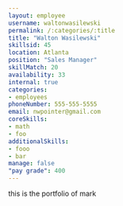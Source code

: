 ```yaml
--- 
layout: employee 
username: waltonwasilewski
permalink: /:categories/:title 
title: "Walton Wasilewski" 
skillsid: 45 
location: Atlanta
position: "Sales Manager"
skillMatch: 20
availability: 33
internal: true
categories: 
- employees
phoneNumber: 555-555-5555 
email: nwpointer@gmail.com
coreSkills:
- math 
- foo
additionalSkills:
- fooo
- bar
manage: false
"pay grade": 400
---
```


this is the portfolio of mark